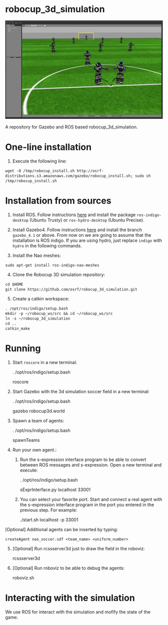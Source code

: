 robocup_3d_simulation
=====================

![Alt text](/naos_robocup.png?raw=true "3D Simulation game simulated in Gazebo")

A repository for Gazebo and ROS based robocup_3d_simulation.

One-line installation
============

1. Execute the following line:

```
wget -O /tmp/robocup_install.sh http://osrf-distributions.s3.amazonaws.com/gazebo/robocup_install.sh; sudo sh /tmp/robocup_install.sh
```
Installation from sources
=========================

1. Install ROS. Follow instructions
 [here](http://wiki.ros.org/indigo/Installation/Ubuntu) and install the package
 `ros-indigo-desktop` (Ubuntu Trusty) or `ros-hydro-desktop` (Ubuntu Precise).

2. Install Gazebo4. Follow instructions
 [here](http://gazebosim.org/tutorials?tut=install_from_source&cat=install) and
 install the branch `gazebo_4.1` or above. From now on we are going to assume
 that the installation is ROS indigo. If you are using hydro, just replace
 `indigo` with `hydro` in the following commands.

3. Install the Nao meshes:

~~~
sudo apt-get install ros-indigo-nao-meshes
~~~

4. Clone the Robocup 3D simulation repository:

~~~
cd $HOME
git clone https://github.com/osrf/robocup_3d_simulation.git
~~~

5. Create a catkin workspace:

~~~
. /opt/ros/indigo/setup.bash
mkdir -p ~/robocup_ws/src && cd ~/robocup_ws/src
ln -s ~/robocup_3d_simulation
cd ..
catkin_make
~~~

Running
=======

1. Start `roscore` in a new terminal:

    . /opt/ros/indigo/setup.bash

    roscore

2. Start Gazebo with the 3d simulation soccer field in a new terminal:

    . /opt/ros/indigo/setup.bash

    gazebo robocup3d.world

3. Spawn a team of agents:

    . /opt/ros/indigo/setup.bash

    spawnTeams

4. Run your own agent.:

    1. Run the s-expression interface program to be able to convert between ROS
    messages and s-expression. Open a new terminal and execute:

        . /opt/ros/indigo/setup.bash

        sExprInterface.py localhost 33001

    2. You can select your favorite port. Start and connect a real agent with the
    s-expression interface program in the port you entered in the previous step.
    For example:

        ./start.sh localhost -p 33001

[Optional] Additional agents can be inserted by typing:

    createAgent nao_soccer.sdf <team_name> <uniform_number>

5. [Optional] Run rcssserver3d just to draw the field in the roboviz:

    rcssserver3d

6. [Optional] Run roboviz to be able to debug the agents:

    roboviz.sh


Interacting with the simulation
===============================

We use ROS for interact with the simulation and mofify the state of the game.

